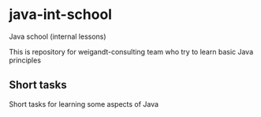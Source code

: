 # java-int-school
Java school (internal lessons)

This is repository for weigandt-consulting team who try to learn basic Java principles  

## Short tasks

Short tasks for learning some aspects of Java